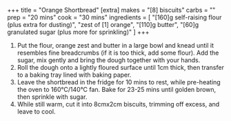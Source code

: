 +++
title = "Orange Shortbread"
[extra]
makes = "[8] biscuits"
carbs = ""
prep = "20 mins"
cook = "30 mins"
ingredients = [
    "[160]g self-raising flour (plus extra for dusting)",
    "zest of [1] orange",
    "[110]g butter",
    "[60]g granulated sugar (plus more for sprinkling)"
]
+++

1. Put the flour, orange zest and butter in a large bowl and knead until it resembles fine breadcrumbs (if it is too thick, add some flour). Add the sugar, mix gently and bring the dough together with your hands.
1. Roll the dough onto a lightly floured surface until 1cm thick, then transfer to a baking tray lined with baking paper.
1. Leave the shortbread in the fridge for 10 mins to rest, while pre-heating the oven to 160°C/140°C fan. Bake for 23-25 mins until golden brown, then sprinkle with sugar.
1. While still warm, cut it into 8cmx2cm biscuits, trimming off excess, and leave to cool.